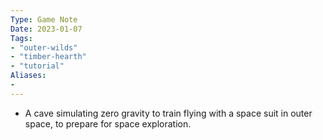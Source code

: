 ```yaml
---
Type: Game Note
Date: 2023-01-07
Tags:
- "outer-wilds"
- "timber-hearth"
- "tutorial"
Aliases:
- 
---
```

- A cave simulating zero gravity to train flying with a space suit in outer space, to prepare for space exploration.